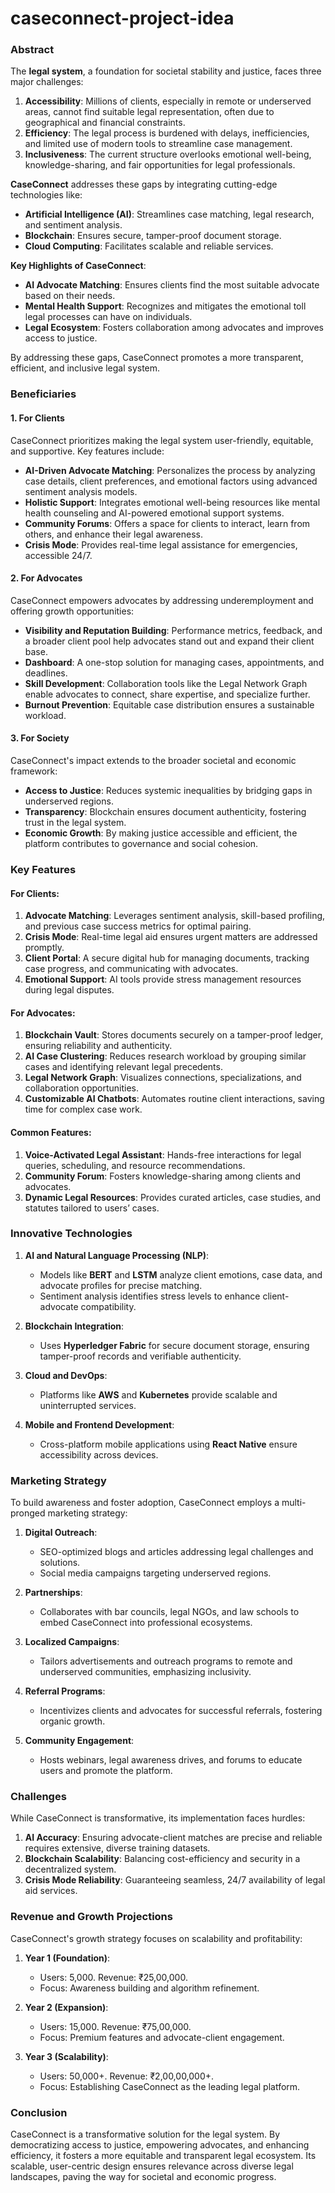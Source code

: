 # caseconnect-project-idea





### **Abstract**  
The **legal system**, a foundation for societal stability and justice, faces three major challenges:  
1. **Accessibility**: Millions of clients, especially in remote or underserved areas, cannot find suitable legal representation, often due to geographical and financial constraints.  
2. **Efficiency**: The legal process is burdened with delays, inefficiencies, and limited use of modern tools to streamline case management.  
3. **Inclusiveness**: The current structure overlooks emotional well-being, knowledge-sharing, and fair opportunities for legal professionals.  

**CaseConnect** addresses these gaps by integrating cutting-edge technologies like:  
- **Artificial Intelligence (AI)**: Streamlines case matching, legal research, and sentiment analysis.  
- **Blockchain**: Ensures secure, tamper-proof document storage.  
- **Cloud Computing**: Facilitates scalable and reliable services.  

**Key Highlights of CaseConnect**:  
- **AI Advocate Matching**: Ensures clients find the most suitable advocate based on their needs.  
- **Mental Health Support**: Recognizes and mitigates the emotional toll legal processes can have on individuals.  
- **Legal Ecosystem**: Fosters collaboration among advocates and improves access to justice.  

By addressing these gaps, CaseConnect promotes a more transparent, efficient, and inclusive legal system.



### **Beneficiaries**
#### 1. **For Clients**  
CaseConnect prioritizes making the legal system user-friendly, equitable, and supportive. Key features include:  
- **AI-Driven Advocate Matching**: Personalizes the process by analyzing case details, client preferences, and emotional factors using advanced sentiment analysis models.  
- **Holistic Support**: Integrates emotional well-being resources like mental health counseling and AI-powered emotional support systems.  
- **Community Forums**: Offers a space for clients to interact, learn from others, and enhance their legal awareness.  
- **Crisis Mode**: Provides real-time legal assistance for emergencies, accessible 24/7.

#### 2. **For Advocates**  
CaseConnect empowers advocates by addressing underemployment and offering growth opportunities:  
- **Visibility and Reputation Building**: Performance metrics, feedback, and a broader client pool help advocates stand out and expand their client base.  
- **Dashboard**: A one-stop solution for managing cases, appointments, and deadlines.  
- **Skill Development**: Collaboration tools like the Legal Network Graph enable advocates to connect, share expertise, and specialize further.  
- **Burnout Prevention**: Equitable case distribution ensures a sustainable workload.  

#### 3. **For Society**  
CaseConnect's impact extends to the broader societal and economic framework:  
- **Access to Justice**: Reduces systemic inequalities by bridging gaps in underserved regions.  
- **Transparency**: Blockchain ensures document authenticity, fostering trust in the legal system.  
- **Economic Growth**: By making justice accessible and efficient, the platform contributes to governance and social cohesion.



### **Key Features**  
#### **For Clients**:  
1. **Advocate Matching**: Leverages sentiment analysis, skill-based profiling, and previous case success metrics for optimal pairing.  
2. **Crisis Mode**: Real-time legal aid ensures urgent matters are addressed promptly.  
3. **Client Portal**: A secure digital hub for managing documents, tracking case progress, and communicating with advocates.  
4. **Emotional Support**: AI tools provide stress management resources during legal disputes.  

#### **For Advocates**:  
1. **Blockchain Vault**: Stores documents securely on a tamper-proof ledger, ensuring reliability and authenticity.  
2. **AI Case Clustering**: Reduces research workload by grouping similar cases and identifying relevant legal precedents.  
3. **Legal Network Graph**: Visualizes connections, specializations, and collaboration opportunities.  
4. **Customizable AI Chatbots**: Automates routine client interactions, saving time for complex case work.  

#### **Common Features**:  
1. **Voice-Activated Legal Assistant**: Hands-free interactions for legal queries, scheduling, and resource recommendations.  
2. **Community Forum**: Fosters knowledge-sharing among clients and advocates.  
3. **Dynamic Legal Resources**: Provides curated articles, case studies, and statutes tailored to users’ cases.  



### **Innovative Technologies**  
1. **AI and Natural Language Processing (NLP)**:  
   - Models like **BERT** and **LSTM** analyze client emotions, case data, and advocate profiles for precise matching.  
   - Sentiment analysis identifies stress levels to enhance client-advocate compatibility.  

2. **Blockchain Integration**:  
   - Uses **Hyperledger Fabric** for secure document storage, ensuring tamper-proof records and verifiable authenticity.  

3. **Cloud and DevOps**:  
   - Platforms like **AWS** and **Kubernetes** provide scalable and uninterrupted services.  

4. **Mobile and Frontend Development**:  
   - Cross-platform mobile applications using **React Native** ensure accessibility across devices.  



### **Marketing Strategy**  
To build awareness and foster adoption, CaseConnect employs a multi-pronged marketing strategy:  
1. **Digital Outreach**:  
   - SEO-optimized blogs and articles addressing legal challenges and solutions.  
   - Social media campaigns targeting underserved regions.  

2. **Partnerships**:  
   - Collaborates with bar councils, legal NGOs, and law schools to embed CaseConnect into professional ecosystems.  

3. **Localized Campaigns**:  
   - Tailors advertisements and outreach programs to remote and underserved communities, emphasizing inclusivity.  

4. **Referral Programs**:  
   - Incentivizes clients and advocates for successful referrals, fostering organic growth.  

5. **Community Engagement**:  
   - Hosts webinars, legal awareness drives, and forums to educate users and promote the platform.



### **Challenges**  
While CaseConnect is transformative, its implementation faces hurdles:  
1. **AI Accuracy**: Ensuring advocate-client matches are precise and reliable requires extensive, diverse training datasets.  
2. **Blockchain Scalability**: Balancing cost-efficiency and security in a decentralized system.  
3. **Crisis Mode Reliability**: Guaranteeing seamless, 24/7 availability of legal aid services.  



### **Revenue and Growth Projections**  
CaseConnect's growth strategy focuses on scalability and profitability:  
1. **Year 1 (Foundation)**:  
   - Users: 5,000. Revenue: ₹25,00,000.  
   - Focus: Awareness building and algorithm refinement.  

2. **Year 2 (Expansion)**:  
   - Users: 15,000. Revenue: ₹75,00,000.  
   - Focus: Premium features and advocate-client engagement.  

3. **Year 3 (Scalability)**:  
   - Users: 50,000+. Revenue: ₹2,00,00,000+.  
   - Focus: Establishing CaseConnect as the leading legal platform.



### **Conclusion**  
CaseConnect is a transformative solution for the legal system. By democratizing access to justice, empowering advocates, and enhancing efficiency, it fosters a more equitable and transparent legal ecosystem. Its scalable, user-centric design ensures relevance across diverse legal landscapes, paving the way for societal and economic progress.

 

